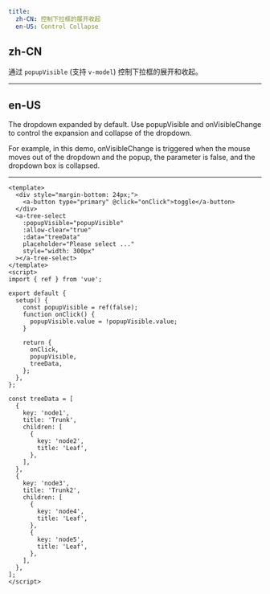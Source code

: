 ```yaml
title:
  zh-CN: 控制下拉框的展开收起
  en-US: Control Collapse
```

## zh-CN

通过 `popupVisible` (支持 `v-model`) 控制下拉框的展开和收起。

---

## en-US

The dropdown expanded by default. Use popupVisible and onVisibleChange to control the expansion and collapse of the dropdown.

For example, in this demo, onVisibleChange is triggered when the mouse moves out of the dropdown and the popup, the parameter is false, and the dropdown box is collapsed.

---

```vue
<template>
  <div style="margin-bottom: 24px;">
    <a-button type="primary" @click="onClick">toggle</a-button>
  </div>
  <a-tree-select
    :popupVisible="popupVisible"
    :allow-clear="true"
    :data="treeData"
    placeholder="Please select ..."
    style="width: 300px"
  ></a-tree-select>
</template>
<script>
import { ref } from 'vue';

export default {
  setup() {
    const popupVisible = ref(false);
    function onClick() {
      popupVisible.value = !popupVisible.value;
    }

    return {
      onClick,
      popupVisible,
      treeData,
    };
  },
};

const treeData = [
  {
    key: 'node1',
    title: 'Trunk',
    children: [
      {
        key: 'node2',
        title: 'Leaf',
      },
    ],
  },
  {
    key: 'node3',
    title: 'Trunk2',
    children: [
      {
        key: 'node4',
        title: 'Leaf',
      },
      {
        key: 'node5',
        title: 'Leaf',
      },
    ],
  },
];
</script>
```
